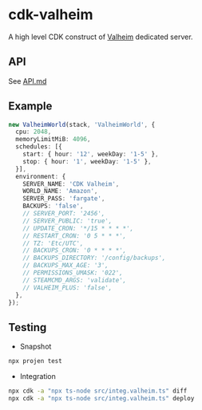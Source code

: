 # cdk-valheim

A high level CDK construct of [Valheim](https://www.valheimgame.com/) dedicated server.

## API

See [API.md](API.md)

## Example

```ts
new ValheimWorld(stack, 'ValheimWorld', {
  cpu: 2048,
  memoryLimitMiB: 4096,
  schedules: [{
    start: { hour: '12', weekDay: '1-5' },
    stop: { hour: '1', weekDay: '1-5' },
  }],
  environment: {
    SERVER_NAME: 'CDK Valheim',
    WORLD_NAME: 'Amazon',
    SERVER_PASS: 'fargate',
    BACKUPS: 'false',
    // SERVER_PORT: '2456',
    // SERVER_PUBLIC: 'true',
    // UPDATE_CRON: '*/15 * * * *',
    // RESTART_CRON: '0 5 * * *',
    // TZ: 'Etc/UTC',
    // BACKUPS_CRON: '0 * * * *',
    // BACKUPS_DIRECTORY: '/config/backups',
    // BACKUPS_MAX_AGE: '3',
    // PERMISSIONS_UMASK: '022',
    // STEAMCMD_ARGS: 'validate',
    // VALHEIM_PLUS: 'false',
  },
});
```

## Testing

* Snapshot

```sh
npx projen test
```

* Integration

```sh
npx cdk -a "npx ts-node src/integ.valheim.ts" diff
npx cdk -a "npx ts-node src/integ.valheim.ts" deploy
```
